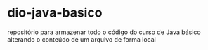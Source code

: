 # dio-java-basico
repositório para armazenar todo o código do curso de Java básico
alterando o conteúdo de um arquivo de forma local